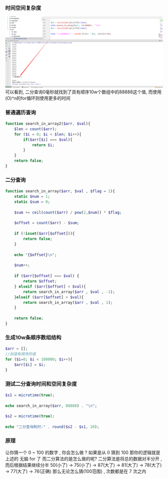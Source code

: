 ### 时间空间复杂度
![](/assets/binary-query.png)
可以看到, 二分查询0毫秒就找到了具有顺序10w个数组中的88888这个值, 而使用(O)^n的for循环则使用更多的时间

### 普通遍历查询
```php
function search_in_array2($arr, $val){
    $len = count($arr);
    for ($i = 0; $i < $len; $i++){
        if($arr[$i] === $val){
            return $i;
        }
    }
    return false;
}
```

### 二分查询
```php
function search_in_array($arr, $val , $flag = 1){
    static $num = 1;
    static $sum = 0;

    $sum += ceil(count($arr) / pow(2,$num)) * $flag;

    $offset = count($arr) - $sum;

    if (!isset($arr[$offset])){
        return false;
    }

    echo "{$offset}\n";

    $num++;

    if ($arr[$offset] === $val) {
        return $offset;
    } elseif ($arr[$offset] < $val){
        return search_in_array($arr , $val , -1);
    }elseif ($arr[$offset] > $val){
        return search_in_array($arr , $val , 1);
    }

    return false;
}
```

### 生成10w条顺序数组结构
```php
$arr = [];
//创造有顺序的值
for ($i=0; $i < 100000; $i++){
    $arr[$i] = $i;
}
```

### 测试二分查询时间和空间复杂度
```php
$s1 = microtime(true);

echo search_in_array($arr, 88888) . "\n";

$s2 = microtime(true);

echo "二分查询耗时:" . round($s2 - $s1, 20);
```
### 原理
让你猜一个 0 ~ 100 的数字 , 你会怎么做 ?
如果是从 0 猜到 100 那你的逻辑就是 上述的 无脑 for 了
而二分算法的是怎么做的呢?
二分算法是将总的数据对半分开 , 而后根据结果继续分半
50(小了) -> 75(小了) -> 87(大了) -> 81(大了) -> 78(大了) -> 77(大了) -> 76(正确)
那么无论怎么猜(100范围) , 次数都是在 7 次之内

